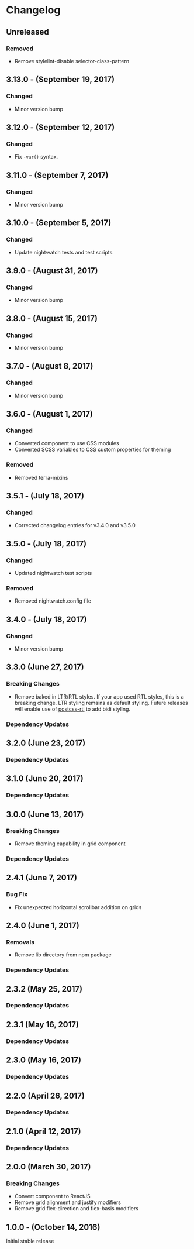 Changelog
=========

Unreleased
----------

### Removed
* Remove stylelint-disable selector-class-pattern

3.13.0 - (September 19, 2017)
------------------
### Changed
* Minor version bump

3.12.0 - (September 12, 2017)
------------------
### Changed
* Fix `-var()` syntax.

3.11.0 - (September 7, 2017)
------------------
### Changed
* Minor version bump

3.10.0 - (September 5, 2017)
------------------
### Changed
* Update nightwatch tests and test scripts.

3.9.0 - (August 31, 2017)
------------------
### Changed
* Minor version bump

3.8.0 - (August 15, 2017)
------------------
### Changed
* Minor version bump

3.7.0 - (August 8, 2017)
------------------
### Changed
* Minor version bump

3.6.0 - (August 1, 2017)
------------------
### Changed
* Converted component to use CSS modules
* Converted SCSS variables to CSS custom properties for theming

### Removed
* Removed terra-mixins

3.5.1 - (July 18, 2017)
------------------
### Changed
* Corrected changelog entries for v3.4.0 and v3.5.0

3.5.0 - (July 18, 2017)
------------------
### Changed
* Updated nightwatch test scripts

### Removed
* Removed nightwatch.config file

3.4.0 - (July 18, 2017)
------------------
### Changed
* Minor version bump

3.3.0 (June 27, 2017)
------------------
### Breaking Changes
* Remove baked in LTR/RTL styles. If your app used RTL styles, this is a breaking change. LTR styling remains as default styling. Future releases will enable use of [postcss-rtl](https://www.npmjs.com/package/postcss-rtl) to add bidi styling.

### Dependency Updates

3.2.0 (June 23, 2017)
------------------
### Dependency Updates

3.1.0 (June 20, 2017)
------------------
### Dependency Updates

3.0.0 (June 13, 2017)
------------------
### Breaking Changes
* Remove theming capability in grid component

### Dependency Updates

2.4.1 (June 7, 2017)
------------------
### Bug Fix
* Fix unexpected horizontal scrollbar addition on grids

2.4.0 (June 1, 2017)
------------------
### Removals
* Remove lib directory from npm package

### Dependency Updates

2.3.2 (May 25, 2017)
------------------
### Dependency Updates

2.3.1 (May 16, 2017)
------------------
### Dependency Updates

2.3.0 (May 16, 2017)
------------------
### Dependency Updates

2.2.0 (April 26, 2017)
------------------
### Dependency Updates

2.1.0 (April 12, 2017)
------------------
### Dependency Updates

2.0.0 (March 30, 2017)
------------------
### Breaking Changes
* Convert component to ReactJS
* Remove grid alignment and justify modifiers
* Remove grid flex-direction and flex-basis modifiers

1.0.0 - (October 14, 2016)
------------------
Initial stable release
